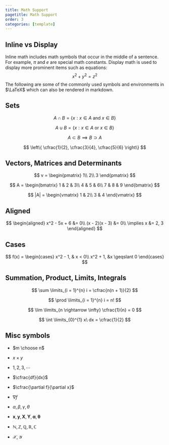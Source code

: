 ```yaml
---
title: Math Support
pagetitle: Math Support
order: 3
categories: [template]
---
```


## Inline vs Display

Inline math includes math symbols that occur in the middle of a sentence. For example, $\pi$ and $e$ are special math constants. Display math is used to display more prominent items such as equations:
$$
x^2 + y^2 = z^2
$$
The following are some of the commonly used symbols and environments in $\LaTeX$ which can also be rendered in markdown.



## Sets

$$
A \cap B = \left\{x: x \in A \text{ and } x \in B \right\}
$$

$$
A \cup B = \left\{x: x \in A \text{ or } x \in B \right\}
$$

$$
A \subset B \implies B \supset A
$$

$$
\left\{ \cfrac{1}{2}, \cfrac{3}{4}, \cfrac{5}{6} \right\}
$$



## Vectors, Matrices and Determinants

$$
v = \begin{pmatrix}
1\\
2\\
3
\end{pmatrix}
$$

$$
A = \begin{bmatrix}
1 & 2 & 3\\
4 & 5 & 6\\
7 & 8 & 9
\end{bmatrix}
$$

$$
|A| = \begin{vmatrix}
1 & 2\\
3 & 4
\end{vmatrix}
$$

## Aligned

$$
\begin{aligned}
x^2 - 5x + 6 &= 0\\
(x - 2)(x - 3) &= 0\\
\implies x &= 2, 3
\end{aligned}
$$

## Cases

$$
f(x) = \begin{cases}
x^2 - 1, & x < 0\\
x^2 + 1, &x \geqslant 0
\end{cases}
$$



## Summation, Product, Limits, Integrals

$$
\sum \limits_{i = 1}^{n} i = \cfrac{n(n + 1)}{2}
$$

$$
\prod \limits_{i = 1}^{n} i = n!
$$

$$
\lim \limits_{n \rightarrow \infty} \cfrac{1}{n} = 0
$$

$$
\int \limits_{0}^{1} x\ dx = \cfrac{1}{2}
$$



## Misc symbols

- $m \choose n$



- $x \times y$



- $1, 2, 3, \cdots$



- $\cfrac{df}{dx}$



- $\cfrac{\partial f}{\partial x}$



- $\nabla f$



- $\alpha, \beta, \gamma, \theta$



- $\mathbf{x}, \mathbf{y}, \mathbf{X}, \mathbf{Y}, \boldsymbol{\alpha}, \boldsymbol{\theta}$



- $\mathbb{N}, \mathbb{Z}, \mathbb{Q}, \mathbb{R}, \mathbb{C}$



- $\mathcal{X}, \mathcal{Y}$

